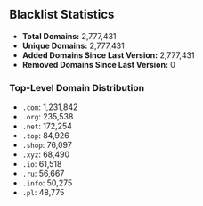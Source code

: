 ## Blacklist Statistics

- **Total Domains:** 2,777,431
- **Unique Domains:** 2,777,431
- **Added Domains Since Last Version:** 2,777,431
- **Removed Domains Since Last Version:** 0

### Top-Level Domain Distribution

-  `.com`: 1,231,842
-  `.org`: 235,538
-  `.net`: 172,254
-  `.top`: 84,926
-  `.shop`: 76,097
-  `.xyz`: 68,490
-  `.io`: 61,518
-  `.ru`: 56,667
-  `.info`: 50,275
-  `.pl`: 48,775
